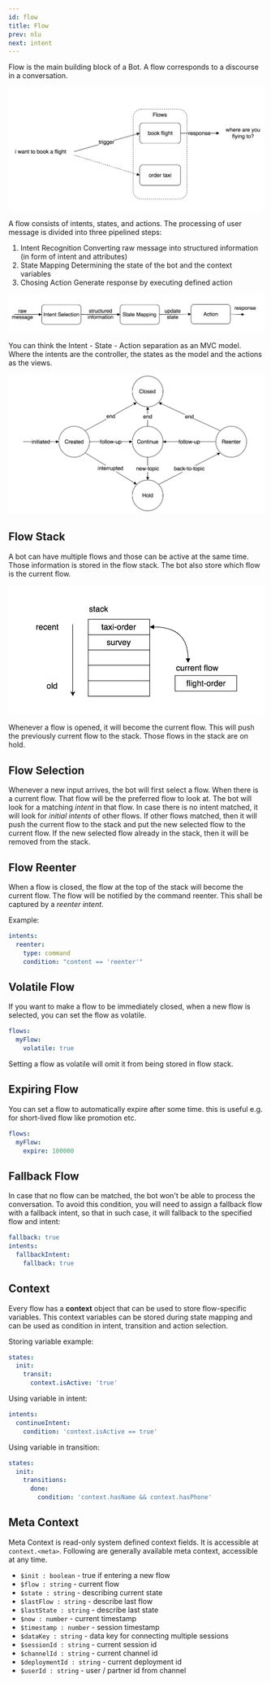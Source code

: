 ```yaml
---
id: flow
title: Flow
prev: nlu
next: intent
---
```


Flow is the main building block of a Bot. A flow corresponds to a discourse in a conversation.

![Figure 1](./images/flow/figure-1.png)

A flow consists of intents, states, and actions. The processing of user message is divided into three pipelined steps:

1.  Intent Recognition Converting raw message into structured information (in form of intent and attributes)
2.  State Mapping Determining the state of the bot and the context variables
3.  Chosing Action Generate response by executing defined action

![Figure 2](./images/flow/figure-2.png)

You can think the Intent - State - Action separation as an MVC model. Where the intents are the controller, the states as the model and the actions as the views.

![Figure 3](./images/flow/figure-3.png)

## Flow Stack

A bot can have multiple flows and those can be active at the same time. Those information is stored in the flow stack. The bot also store which flow is the current flow.

![Figure 4](./images/flow/figure-4.png)

Whenever a flow is opened, it will become the current flow. This will push the previously current flow to the stack. Those flows in the stack are on hold.

## Flow Selection

Whenever a new input arrives, the bot will first select a flow. When there is a current flow. That flow will be the preferred flow to look at. The bot will look for a matching _intent_ in that flow. In case there is no intent matched, it will look for _initial intents_ of other flows. If other flows matched, then it will push the current flow to the stack and put the new selected flow to the current flow. If the new selected flow already in the stack, then it will be removed from the stack.

## Flow Reenter

When a flow is closed, the flow at the top of the stack will become the current flow. The flow will be notified by the command reenter. This shall be captured by a _reenter intent_.

Example:

```yaml
intents:
  reenter:
    type: command
    condition: "content == 'reenter'"
```

## Volatile Flow

If you want to make a flow to be immediately closed, when a new flow is selected, you can set the flow as volatile.

```yaml
flows:
  myFlow:
    volatile: true
```

Setting a flow as volatile will omit it from being stored in flow stack.

## Expiring Flow

You can set a flow to automatically expire after some time. this is useful e.g. for short-lived flow like promotion etc.

```yaml
flows:
  myFlow:
    expire: 100000
```

## Fallback Flow

In case that no flow can be matched, the bot won't be able to process the conversation. To avoid this condition, you will need to assign a fallback flow with a fallback intent, so that in such case, it will fallback to the specified flow and intent:

```yaml
fallback: true
intents:
  fallbackIntent:
    fallback: true
```

## Context

Every flow has a **context** object that can be used to store flow-specific variables. This context variables can be stored during state mapping and can be used as condition in intent, transition and action selection.

Storing variable example:

```yaml
states:
  init:
    transit:
      context.isActive: 'true'
```

Using variable in intent:

```yaml
intents:
  continueIntent:
    condition: 'context.isActive == true'
```

Using variable in transition:

```yaml
states:
  init:
    transitions:
      done:
        condition: 'context.hasName && context.hasPhone'
```

## Meta Context

Meta Context is read-only system defined context fields. It is accessible at `context.<meta>`. Following are generally available meta context, accessible at any time.

- `$init : boolean` - true if entering a new flow
- `$flow : string` - current flow
- `$state : string` - describing current state
- `$lastFlow : string` - describe last flow
- `$lastState : string` - describe last state
- `$now : number` - current timestamp
- `$timestamp : number` - session timestamp
- `$dataKey : string` - data key for connecting multiple sessions
- `$sessionId : string` - current session id
- `$channelId : string` - current channel id
- `$deploymentId : string` - current deployment id
- `$userId : string` - user / partner id from channel
